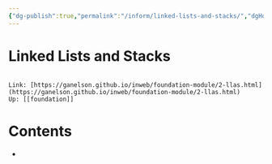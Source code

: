 ```yaml
---
{"dg-publish":true,"permalink":"/inform/linked-lists-and-stacks/","dgHomeLink":true,"dgPassFrontmatter":false}
---
```


# Linked Lists and Stacks
```ad-info

Link: [https://ganelson.github.io/inweb/foundation-module/2-llas.html](https://ganelson.github.io/inweb/foundation-module/2-llas.html)
Up: [[foundation]]
```

# Contents
- 